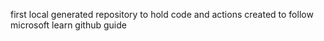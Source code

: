 first local generated repository to hold code and actions created to follow microsoft learn github guide